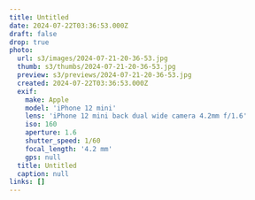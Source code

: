 ```yaml
---
title: Untitled
date: 2024-07-22T03:36:53.000Z
draft: false
drop: true
photo:
  url: s3/images/2024-07-21-20-36-53.jpg
  thumb: s3/thumbs/2024-07-21-20-36-53.jpg
  preview: s3/previews/2024-07-21-20-36-53.jpg
  created: 2024-07-22T03:36:53.000Z
  exif:
    make: Apple
    model: 'iPhone 12 mini'
    lens: 'iPhone 12 mini back dual wide camera 4.2mm f/1.6'
    iso: 160
    aperture: 1.6
    shutter_speed: 1/60
    focal_length: '4.2 mm'
    gps: null
  title: Untitled
  caption: null
links: []
---
```

